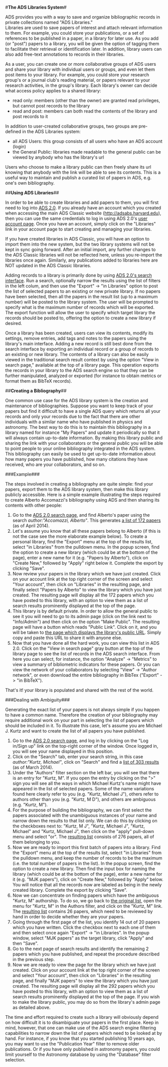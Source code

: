 #**The ADS Libraries System**#

ADS provides you with a way to save and organize bibliographic records in private collections named "ADS Libraries."  
Libraries are used to save papers of interest and attach relevant information to them. For example, you could store your publications, or a set of references to be published in a paper, in a library for later use.  As you add (or "post") papers to a library, you will be given the option of tagging them to facilitate their retrieval or identification later.  In addition, library users can also add free-text annotations to records in their libraries.

As a user, you can create one or more collaborative groups of ADS users and share your library with individual users or groups, and even let them post items to your library.  For example, you could store your research group's or a journal club's reading material, or papers relevant to your research activities, in the group's library.  Each library's owner can decide what access policy applies to a shared library: 
 * read only: members (other than the owner) are granted read privileges, but cannot post records to the library
 * read and post: members can both read the contents of the library and post records to it

In addition to user-created collaborative groups, two groups are pre-defined in the ADS Libraries system:
 * all ADS Users: this group consists of all users who have an ADS account (login)
 * the General Public: libraries made readable to the general public can be viewed by anybody who has the library's url

Users who choose to make a library public can then freely share its url knowing that anybody with the link will be able to see its contents.  This is a useful way to maintain and publish a curated list of papers in ADS, e.g. one's own bibliography.

##**Using ADS Libraries**##

In order to be able to create libraries and add papers to them, you will first need to log into [ADS 2.0](http://labs.adsabs.harvard.edu/adsabs/).  If you already have an account which you created when accessing the main ADS Classic website (http://adsabs.harvard.edu), then you can use the same credentials to log in using ADS 2.0's [user account page](http://labs.adsabs.harvard.edu/adsabs/user/).  Once you have an account, simply click on the "Libraries" link in your account page to start creating and managing your libraries.  

If you have created libraries in ADS Classic, you will have an option to import them into the new system, but the two library systems will not be kept in sync going forward.  After an initial import, any further changes to the ADS Classic libraries will not be reflected here, unless you re-import the libraries once again.  Similarly, any publications added to libraries here are NOT updated in the ADS Classic libraries.

Adding records to a library is primarily done by using [ADS 2.0's search interface](http://labs.adsabs.harvard.edu/adsabs/).  Run a search, optionally narrow the results using the list of filters in the left colum, and then use the "Export" -> "in Libraries" option to post the list of selected papers to an existing or new private library.  If no papers have been selected, then all the papers in the result list (up to a maximum number) will be posted to the library system.  The user will be prompted to specify what is the maximum number of records which will be exported.  The export function will allow the user to specify which target library the records should be posted to, offering the option to create a new library if desired.

Once a library has been created, users can view its contents, modify its settings, remove entries, add tags and notes to the papers using the library's main interface.  Adding a new record is still best done from the search interface by exporting an individual record or a group of records to an existing or new library.  The contents of a library can also be easily viewed in the traditional search result context by using the option "View in search page," available at the top of a library page.  This operation exports the records in your library to the ADS search engine so that they can be further manipulated, analyzed or exported (for instance to obtain metrics or format them as BibTeX records).

##**Creating a Bibliography**##

One common use case for the ADS library system is the creation and maintenance of bibliographies.  Suppose you want to keep track of your papers but find it difficult to have a single ADS query which returns all your records and only your records due to the fact that there are other individuals with a similar name who have published in physics and astronomy.  The best way to do this is to maintain this bibliography in a library named for instance "My Papers" and update it periodically so that it will always contain up-to-date information.  By making this library public and sharing the link with your collaborators or the general public you will be able to point people to your online bibliography integrated in the ADS system.  This bibliography can easily be used to get up-to-date information about how many papers you have published, how many citations they have received, who are your collaborators, and so on.

###Example###

The steps involved in creating a bibliography are quite simple: find your papers, export them to the ADS library system, then make this library publicly accessible.  Here is a simple example illustrating the steps required to create Alberto Accomazzi's bibliography using ADS and then sharing its contents with other people:

 1. Go to the [ADS 2.0 search page](http://labs.adsabs.harvard.edu/adsabs), and find Alberto's paper using the search _author:"Accomazzi, Alberto"_.  This generates [a list of 172 papers](https://labs.adsabs.harvard.edu/adsabs/search/?q=author%3A%22Accomazzi%2C+Alberto%22&month_from=&year_from=&month_to=&year_to=&db_f=%28astronomy+OR+physics%29&nr=&bigquery=&page=1) (as of April 2014).
 2. Let's assume you know that all these papers belong to Alberto (if this is not the case see the more elaborate example below).  To create a personal library, find the "Export" menu at the top of the results list, select "in Libraries" from the pulldown menu.  In the popup screen, find the option to create a new library (which could be at the bottom of the page), enter a new name for it (e.g. "Papers by Alberto"), click on "Create New," followed by "Apply" right below it. Complete the export by clicking "Save".
 3. Now review your papers in the library which we have just created.  Click on your account link at the top right corner of the screen and select "Your account", then click on "Libraries" in the resulting page, and finally select "Papers by Alberto" to view the library which you have just created.  The resulting page will display all the 172 papers which you have posted to this library, with an option to view them as a list of search results prominently displayed at the top of the page.
 4. This library is by default private.  In order to allow the general public to see it you will need to go to its admin page (click on the link next to "Info/Admin") and then click on the option "Make Public".  The resulting page will have a button which reads "Public Link".  Click on it, and you will be taken to [the page which displays the library's public URL](https://labs.adsabs.harvard.edu/adsabs/adsgut/postable/a3b5b873-41e8-433e-ad55-be83cdb484a5/library:Papers%20by%20Alberto/filter/html).  Simply copy and paste this URL to share it with anyone else.
 5. Now that you have done all the hard work, you can view this list in ADS 2.0.  Click on the "View in search page" gray button at the top of the library page to see the list of records in the ADS search interface.  From here you can select, for instance, the option "Analyze" -> "Metrics" to view a summary of bibliometric indicators for these papers.  Or you can view the network of your collaborators by selecting "View" -> "Author network", or even download the entire bibliography in BibTex ("Export" -> "in BibTeX").

That's it! your library is populated and shared with the rest of the world.  

###Dealing with Ambiguity###

Generating the exact list of your papers is not always simple if you happen to have a common name.  Therefore the creation of your bibliography may require additional work on your part in selecting the list of papers which should be included in it.  To illustrate this case, let's assume you are Michael J. Kurtz and want to create the list of all papers you have published.
 1. Go to the [ADS 2.0 search page](http://labs.adsabs.harvard.edu/adsabs), and log in by clicking on the "Log in/Sign up" link on the top-right corner of the window.  Once logged in, you will see your name displayed in this position.
 2. Click on the "Search" tab, enter your search string, in this case _author:"Kurtz, Michael"_, click on "Search" and find a [list of 303 results](http://labs.adsabs.harvard.edu/adsabs/search/?q=+author%3A%22kurtz%2C+michael%22&month_from=&year_from=&month_to=&year_to=&db_f=%28astronomy+OR+physics%29) (as of March 2014).
 3. Under the "Authors" filter section on the left bar, you will see that there is an entry for "Kurtz, M".  If you open the entry by clicking on the ">" sign you will see all the ways in which Michael Kurtz's name might have appeared in the list of selected papers.  Some of the name variations found here clearly refer to you (e.g. "Kurtz, Michael J"), others refer to authors other than you (e.g. "Kurtz, M D"), and others are ambiguous (e.g. "Kurtz, M").
 4. For the purpose of building the bibliography, we can first select the papers associated with the unambiguous instances of your name and narrow down the results to that list only.  We can do this by clicking on the checkboxes next to: "Kurtz, M J", "Kurtz, Michael J", "Kurtz, Michael" and "Kurtz, Michael J", then click on the "apply" pull-down menu and select "or".  The [resulting list](http://labs.adsabs.harvard.edu/adsabs/search/?q=+author%3A%22kurtz%2C+michael%22&month_from=&year_from=&month_to=&year_to=&db_f=%28astronomy+OR+physics%29&nr=&bigquery=&aut_f=(%221%2FKurtz%2C+M%2FKurtz%2C%20M%20J%22+OR+%221%2FKurtz%2C%20M%2FKurtz%2C%20Michael%20J%22+OR+%221%2FKurtz%2C%20M%2FKurtz%2C%20Michael%22+OR+%221%2FKurtz%2C%20M%2FKurtz%2C%20Michael%20Julian%22)) consists of 276 papers, all of them belonging to you.
 5. Now we are ready to import this first batch of papers into a library.  Find the "Export" menu at the top of the results list, select "in Libraries" from the pulldown menu, and keep the number of records to be the maximum (i.e. the total number of papers in the list).  In the popup screen, find the option to create a new library.  Then find the input box for naming the library (which could be at the bottom of the page), enter a new name for it (e.g. "MJK papers"), click on "Create New," followed by "Apply" below.  You will notice that all the records now are labeled as being in the newly created library.  Complete the export by clicking "Save".
 6. Now we can concentrate on finding papers which have the ambiguous "Kurtz, M" authorship.  To do so, we go back to [the original list](http://labs.adsabs.harvard.edu/adsabs/search/?month_to=&db_f=%28astronomy+OR+physics%29&year_from=&bigquery=&month_from=&q=+author%3A%22kurtz%2C+michael%22&nr=&year_to=), open the menu for "Kurtz, M" in the Authors filter, and click on the "Kurtz, M" link.  The [resulting list](http://labs.adsabs.harvard.edu/adsabs/search/?month_to=&db_f=%28astronomy+OR+physics%29&year_from=&bigquery=&month_from=&q=+author%3A%22kurtz%2C+michael%22&aut_f=1%2FKurtz%2C+M%2FKurtz%2C+M&year_to=&nr=) contains 26 papers, which need to be reviewed by hand in order to decide whether they are your papers.
 7. Going through the first page of the list, you identify 14 out of 20 papers which you have written.  Click the checkbox next to each one of them and then select once again "Export" -> "in Libraries".  In the popup window, select "MJK papers" as the target library, click "Apply" and then "Save".
 8. Go to the next page of search results and identify the remaining 2 papers which you have published, and repeat the procedure described in the previous step.
 9. Now we are ready to view the page for the library which we have just created.  Click on your account link at the top right corner of the screen and select "Your account", then click on "Libraries" in the resulting page, and finally "MJK papers" to view the library which you have just created.  The resulting page will display all the 292 papers which you have posted to this library, with an option to view them as a list of search results prominently displayed at the top of the page.  If you wish to make the library public, you may do so from the library's admin page as detailed above.

The time and effort required to create such a library will obviously depend on how difficult it is to disambiguate your papers in the first place.  Keep in mind, however, that one can make use of the ADS search engine filtering capabilities to narrow down the list of papers which need to be looked at by hand.  For instance, if you know that you started publishing 10 years ago, you may want to use the "Publication Year" filter to remove older publications.  Or if you have only published in astronomy papers, you could limit yourself to the Astronomy database by using the "Database" filter selection.
